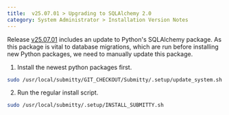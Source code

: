 ```yaml
---
title:  v25.07.01 > Upgrading to SQLAlchemy 2.0
category: System Administrator > Installation Version Notes
---
```


Release [v25.07.01](https://github.com/Submitty/Submitty/releases/v25.07.01)
includes an update to Python's SQLAlchemy package.
As this package is vital to database migrations, which are run
before installing new Python packages, we need to manually update this package.


1. Install the newest python packages first.

```sh
sudo /usr/local/submitty/GIT_CHECKOUT/Submitty/.setup/update_system.sh
```

2. Run the regular install script.

```sh
sudo /usr/local/submitty/.setup/INSTALL_SUBMITTY.sh
```